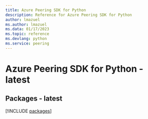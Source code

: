 ```yaml
---
title: Azure Peering SDK for Python
description: Reference for Azure Peering SDK for Python
author: lmazuel
ms.author: lmazuel
ms.data: 01/17/2023
ms.topic: reference
ms.devlang: python
ms.service: peering
---
```

# Azure Peering SDK for Python - latest
## Packages - latest
[!INCLUDE [packages](peering-index.md)]